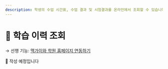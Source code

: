 ```yaml
---
description: 학생의 수업 시간표, 수업 결과 및 시험결과를 온라인에서 조회할 수 있습니다.
---
```


# 🚧 학습 이력 조회

→ 선행 기능: [맥가이와 학원 홈페이지 연동하기](../homepage/link.md)

🚧 작성 예정입니다
